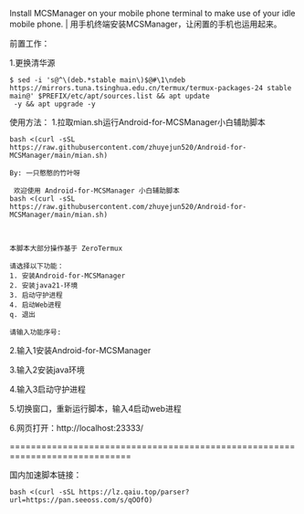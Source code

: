 Install MCSManager on your mobile phone terminal to make use of your idle mobile phone. | 用手机终端安装MCSManager，让闲置的手机也运用起来。

前置工作：

1.更换清华源

```shell
$ sed -i 's@^\(deb.*stable main\)$@#\1\ndeb https://mirrors.tuna.tsinghua.edu.cn/termux/termux-packages-24 stable main@' $PREFIX/etc/apt/sources.list && apt update
 -y && apt upgrade -y
```

使用方法：
1.拉取mian.sh运行Android-for-MCSManager小白辅助脚本
```shell
bash <(curl -sSL https://raw.githubusercontent.com/zhuyejun520/Android-for-MCSManager/main/mian.sh)
```

```shell
By: 一只憨憨的竹叶呀

 欢迎使用 Android-for-MCSManager 小白辅助脚本
bash <(curl -sSL https://raw.githubusercontent.com/zhuyejun520/Android-for-MCSManager/main/mian.sh)



本脚本大部分操作基于 ZeroTermux

请选择以下功能：
1. 安装Android-for-MCSManager
2. 安装java21-环境
3. 启动守护进程
4. 启动Web进程
q. 退出

请输入功能序号:
```

2.输入1安装Android-for-MCSManager

3.输入2安装java环境

4.输入3启动守护进程

5.切换窗口，重新运行脚本，输入4启动web进程

6.网页打开：http://localhost:23333/

=============================================================================

国内加速脚本链接：
```shell
bash <(curl -sSL https://lz.qaiu.top/parser?url=https://pan.seeoss.com/s/qOOfO)
```
